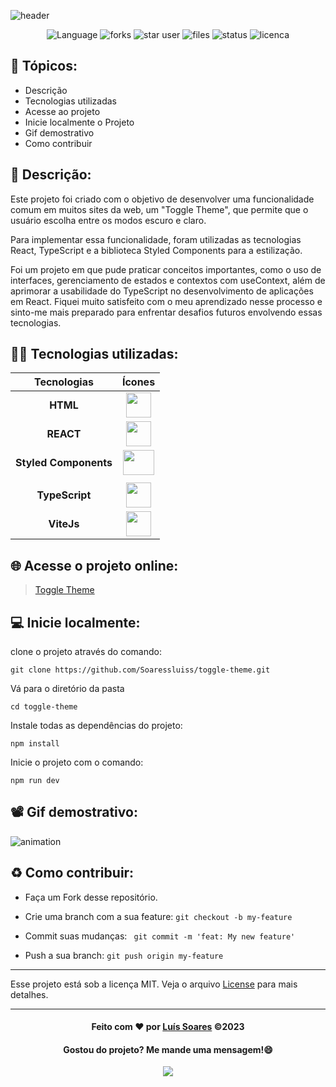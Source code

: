 <div>

![header](./src/assets/Github%20ReadMe%20files/Banner.png)

</div>
<div align='center'>

![Language](https://img.shields.io/github/languages/count/Soaressluiss/toggle-theme?style=for-the-badge&logo=appveyor&color=green)
![forks](https://img.shields.io/github/forks/soaressluiss/toggle-theme?style=for-the-badge&logo=appveyor)
![star user](https://img.shields.io/github/stars/soaressluiss/toggle-theme?style=for-the-badge&logo=appveyor&color=yellow)
![files](https://img.shields.io/github/directory-file-count/soaressluiss/toggle-theme?style=for-the-badge&logo=appveyor&color=blue)
![status](https://img.shields.io/static/v1?label=STATUS&message=concluido&color=GREEN&style=for-the-badge&logo=appveyor)
![licenca](https://img.shields.io/static/v1?label=License&message=MIT&color=green&style=for-the-badge&logo=appveyor)

</div>

## 🔢 Tópicos:

-   Descrição
-   Tecnologias utilizadas
-   Acesse ao projeto
-   Inicie localmente o Projeto
-   Gif demostrativo
-   Como contribuir

## 📃 Descrição:

Este projeto foi criado com o objetivo de desenvolver uma funcionalidade comum em muitos sites da web, um "Toggle Theme", que permite que o usuário escolha entre os modos escuro e claro.

Para implementar essa funcionalidade, foram utilizadas as tecnologias React, TypeScript e a biblioteca Styled Components para a estilização.

Foi um projeto em que pude praticar conceitos importantes, como o uso de interfaces, gerenciamento de estados e contextos com useContext, além de aprimorar a usabilidade do TypeScript no desenvolvimento de aplicações em React. Fiquei muito satisfeito com o meu aprendizado nesse processo e sinto-me mais preparado para enfrentar desafios futuros envolvendo essas tecnologias.

## 👨‍💻 Tecnologias utilizadas:

|      Tecnologias      |                                                             Ícones                                                              |
| :-------------------: | :-----------------------------------------------------------------------------------------------------------------------------: |
|       **HTML**        |   <img  src="https://cdn.jsdelivr.net/gh/devicons/devicon/icons/html5/html5-original-wordmark.svg" height="40" width="40" />    |
|       **REACT**       |        <img src="https://cdn.jsdelivr.net/gh/devicons/devicon/icons/react/react-original.svg" height="40" width="40" />         |
| **Styled Components** |          <img src="https://cdn-media-1.freecodecamp.org/images/1*p1TndLk3UsGPBsM7qHPZIw.png" height="40" width="50" >           |
|                       |
|    **TypeScript**     |        <img src="https://cdn.jsdelivr.net/gh/devicons/devicon/icons/typescript/typescript-original.svg" height="40px"/>         |
|      **ViteJs**       | <img src="https://upload.wikimedia.org/wikipedia/commons/thumb/f/f1/Vitejs-logo.svg/1200px-Vitejs-logo.svg.png" height="40px"/> |

## 🌐 Acesse o projeto online:

> [Toggle Theme](https://toggle-theme-rho.vercel.app/)

## 💻 Inicie localmente:

clone o projeto através do comando:

```
git clone https://github.com/Soaressluiss/toggle-theme.git
```

Vá para o diretório da pasta

```
cd toggle-theme
```

Instale todas as dependências do projeto:

```
npm install
```

Inicie o projeto com o comando:

```
npm run dev
```

## 📽 Gif demostrativo:

![animation](./src/assets/Github%20ReadMe%20files/todoGif.gif)

## ♻️ Como contribuir:

-   Faça um Fork desse repositório.

-   Crie uma branch com a sua feature:
    `git checkout -b my-feature`

-   Commit suas mudanças: ` git commit -m 'feat: My new feature'`

-   Push a sua branch: `git push origin my-feature`

---

Esse projeto está sob a licença MIT. Veja o arquivo [License](License) para mais detalhes.

---

<div align='center'>

#### Feito com ❤ por [Luís Soares](https://github.com/Soaressluiss) ©2023

#### Gostou do projeto? Me mande uma mensagem!😄

<a href="https://www.linkedin.com/in/Luissoaresdeveloper" target="_blank"><img src="https://img.shields.io/badge/-LinkedIn-%230077B5?style=for-the-badge&logo=linkedin&logoColor=white" target="_blank"></a>

</div>
